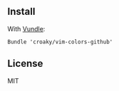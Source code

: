 Install
-------

With [Vundle](https://github.com/gmarik/vundle):

    Bundle 'croaky/vim-colors-github'

License
-------

MIT
